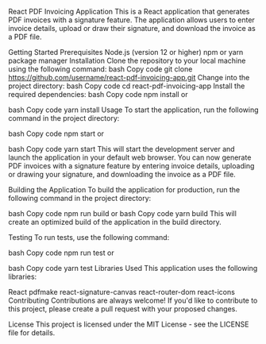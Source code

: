 React PDF Invoicing Application
This is a React application that generates PDF invoices with a signature feature. The application allows users to enter invoice details, upload or draw their signature, and download the invoice as a PDF file.

Getting Started
Prerequisites
Node.js (version 12 or higher)
npm or yarn package manager
Installation
Clone the repository to your local machine using the following command:
bash
Copy code
git clone https://github.com/username/react-pdf-invoicing-app.git
Change into the project directory:
bash
Copy code
cd react-pdf-invoicing-app
Install the required dependencies:
bash
Copy code
npm install
or

bash
Copy code
yarn install
Usage
To start the application, run the following command in the project directory:

bash
Copy code
npm start
or

bash
Copy code
yarn start
This will start the development server and launch the application in your default web browser. You can now generate PDF invoices with a signature feature by entering invoice details, uploading or drawing your signature, and downloading the invoice as a PDF file.

Building the Application
To build the application for production, run the following command in the project directory:

bash
Copy code
npm run build
or
bash
Copy code
yarn build
This will create an optimized build of the application in the build directory.

Testing
To run tests, use the following command:

bash
Copy code
npm run test
or

bash
Copy code
yarn test
Libraries Used
This application uses the following libraries:

React
pdfmake
react-signature-canvas
react-router-dom
react-icons
Contributing
Contributions are always welcome! If you'd like to contribute to this project, please create a pull request with your proposed changes.

License
This project is licensed under the MIT License - see the LICENSE file for details.
